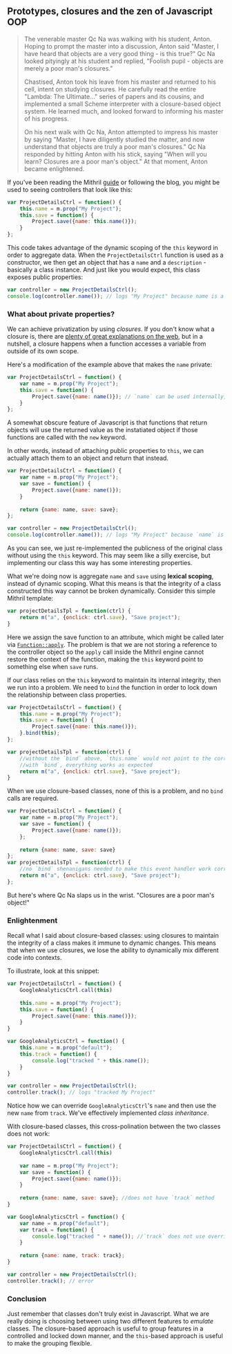 ## Prototypes, closures and the zen of Javascript OOP

>	The venerable master Qc Na was walking with his student, Anton. Hoping to prompt the master into a discussion, Anton said "Master, I have heard that objects are a very good thing - is this true?" Qc Na looked pityingly at his student and replied, "Foolish pupil - objects are merely a poor man's closures."
>
>	Chastised, Anton took his leave from his master and returned to his cell, intent on studying closures. He carefully read the entire "Lambda: The Ultimate..." series of papers and its cousins, and implemented a small Scheme interpreter with a closure-based object system. He learned much, and looked forward to informing his master of his progress.
>
>	On his next walk with Qc Na, Anton attempted to impress his master by saying "Master, I have diligently studied the matter, and now understand that objects are truly a poor man's closures." Qc Na responded by hitting Anton with his stick, saying "When will you learn? Closures are a poor man's object." At that moment, Anton became enlightened.

If you've been reading the Mithril [guide](http://lhorie.github.io/mithril/getting-started.html) or following the blog, you might be used to seeing controllers that look like this:

```javascript
var ProjectDetailsCtrl = function() {
	this.name = m.prop("My Project");
	this.save = function() {
		Project.save({name: this.name()});
	}
};
```

This code takes advantage of the dynamic scoping of the `this` keyword in order to aggregate data. When the `ProjectDetailsCtrl` function is used as a constructor, we then get an object that has a `name` and a `description` - basically a class instance. And just like you would expect, this class exposes public properties:

```javascript
var controller = new ProjectDetailsCtrl();
console.log(controller.name()); // logs "My Project" because name is a public property
```

### What about private properties?

We can achieve privatization by using *closures*. If you don't know what a closure is, there are [plenty of great explanations on the web](http://stackoverflow.com/questions/111102/how-do-javascript-closures-work), but in a nutshell, a closure happens when a function accesses a variable from outside of its own scope.

Here's a modification of the example above that makes the `name` private:

```javascript
var ProjectDetailsCtrl = function() {
	var name = m.prop("My Project");
	this.save = function() {
		Project.save({name: name()}); // `name` can be used internally, but not accessed from outside the class
	}
};
```

A somewhat obscure feature of Javascript is that functions that return objects will use the returned value as the instatiated object if those functions are called with the `new` keyword.

In other words, instead of attaching public properties to `this`, we can actually attach them to an object and return that instead.

```javascript
var ProjectDetailsCtrl = function() {
	var name = m.prop("My Project");
	var save = function() {
		Project.save({name: name()});
	}
	
	return {name: name, save: save};
};

var controller = new ProjectDetailsCtrl();
console.log(controller.name()); // logs "My Project" because `name` is a public property
```

As you can see, we just re-implemented the publicness of the original class without using the `this` keyword. This may seem like a silly exercise, but implementing our class this way has some interesting properties.

What we're doing now is aggregate `name` and `save` using **lexical scoping**, instead of dynamic scoping. What this means is that the integrity of a class constructed this way cannot be broken dynamically. Consider this simple Mithril template:

```javascript
var projectDetailsTpl = function(ctrl) {
	return m("a", {onclick: ctrl.save}, "Save project");
}
```

Here we assign the save function to an attribute, which might be called later via [`Function::apply`](https://developer.mozilla.org/en-US/docs/Web/JavaScript/Reference/Global_Objects/Function/apply). The problem is that we are not storing a reference to the controller object so the `apply` call inside the Mithril engine cannot restore the context of the function, making the `this` keyword point to something else when `save` runs.

If our class relies on the `this` keyword to maintain its internal integrity, then we run into a problem. We need to `bind` the function in order to lock down the relationship between class properties.

```javascript
var ProjectDetailsCtrl = function() {
	this.name = m.prop("My Project");
	this.save = function() {
		Project.save({name: this.name()});
	}.bind(this);
};

var projectDetailsTpl = function(ctrl) {
	//without the `bind` above, `this.name` would not point to the correct thing when `ctrl.save` runs as an event handler 
	//with `bind`, everything works as expected
	return m("a", {onclick: ctrl.save}, "Save project");
}
```

When we use closure-based classes, none of this is a problem, and no `bind` calls are required.

```javascript
var ProjectDetailsCtrl = function() {
	var name = m.prop("My Project");
	var save = function() {
		Project.save({name: name()});
	};
	
	return {name: name, save: save}
};
var projectDetailsTpl = function(ctrl) {
	//no `bind` shenanigans needed to make this event handler work correctly
	return m("a", {onclick: ctrl.save}, "Save project");
};
```

But here's where Qc Na slaps us in the wrist. "Closures are a poor man's object!"

### Enlightenment

Recall what I said about closure-based classes: using closures to maintain the integrity of a class makes it immune to dynamic changes. This means that when we use closures, we lose the ability to dynamically mix different code into contexts. 

To illustrate, look at this snippet:

```javascript
var ProjectDetailsCtrl = function() {
	GoogleAnalyticsCtrl.call(this)
	
	this.name = m.prop("My Project");
	this.save = function() {
		Project.save({name: this.name()});
	}
}

var GoogleAnalyticsCtrl = function() {
	this.name = m.prop("default");
	this.track = function() {
		console.log("tracked " + this.name());
	}
}

var controller = new ProjectDetailsCtrl();
controller.track(); // logs "tracked My Project"
```

Notice how we can override `GoogleAnalyticsCtrl`'s `name` and then use the new `name` from `track`. We've effectively implemented *class inheritance*.

With closure-based classes, this cross-polination between the two classes does not work:

```javascript
var ProjectDetailsCtrl = function() {
	GoogleAnalyticsCtrl.call(this)
	
	var name = m.prop("My Project");
	var save = function() {
		Project.save({name: name()});
	}
	
	return {name: name, save: save}; //does not have `track` method
}

var GoogleAnalyticsCtrl = function() {
	var name = m.prop("default");
	var track = function() {
		console.log("tracked " + name()); //`track` does not use overridden `name`
	}
	
	return {name: name, track: track};
}

var controller = new ProjectDetailsCtrl();
controller.track(); // error
```

### Conclusion

Just remember that classes don't truly exist in Javascript. What we are really doing is choosing between using two different features to *emulate* classes. The closure-based approach is useful to group features in a controlled and locked down manner, and the `this`-based approach is useful to make the grouping flexible.

